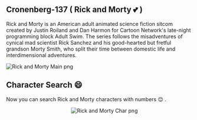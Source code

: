 ## Cronenberg-137 ( Rick and Morty :two_hearts: )


Rick and Morty is an American adult animated science fiction sitcom created by Justin Roiland and Dan Harmon for Cartoon Network's late-night programming block Adult Swim. The series follows the misadventures of cynical mad scientist Rick Sanchez and his good-hearted but fretful grandson Morty Smith, who split their time between domestic life and interdimensional adventures.

![Rick and Morty Main png](https://github.com/amal-san/cronenberg-137/blob/master/rickandmorty.png)


## Character Search  :smile:

Now you can search Rick and Morty characters with numbers :relieved: .

&emsp;&emsp;&emsp;&emsp;&emsp;&emsp;&emsp;&emsp;&emsp;&emsp; &emsp;&emsp;  ![Rick and Morty Char png](https://github.com/amal-san/cronenberg-137/blob/master/rickandmortysearch.png)
